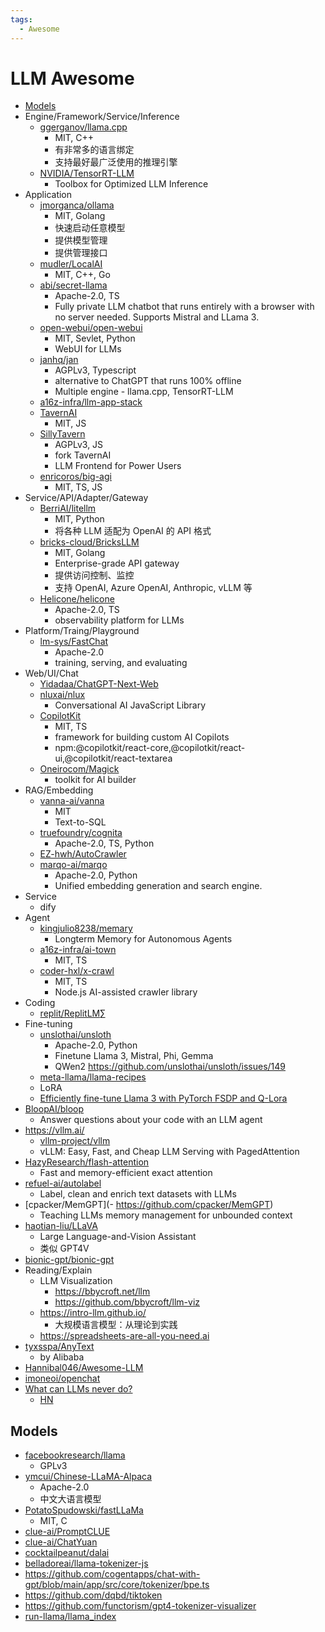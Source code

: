 ```yaml
---
tags:
  - Awesome
---
```


# LLM Awesome

- [Models](./llm-models.md)
- Engine/Framework/Service/Inference
  - [ggerganov/llama.cpp](./llama.cpp.md)
    - MIT, C++
    - 有非常多的语言绑定
    - 支持最好最广泛使用的推理引擎
  - [NVIDIA/TensorRT-LLM](https://github.com/NVIDIA/TensorRT-LLM)
    - Toolbox for Optimized LLM Inference
- Application
  - [jmorganca/ollama](./ollama.md)
    - MIT, Golang
    - 快速启动任意模型
    - 提供模型管理
    - 提供管理接口
  - [mudler/LocalAI](https://github.com/mudler/LocalAI)
    - MIT, C++, Go
  - [abi/secret-llama](https://github.com/abi/secret-llama)
    - Apache-2.0, TS
    - Fully private LLM chatbot that runs entirely with a browser with no server needed. Supports Mistral and LLama 3.
  - [open-webui/open-webui](https://github.com/open-webui/open-webui)
    - MIT, Sevlet, Python
    - WebUI for LLMs
  - [janhq/jan](https://github.com/janhq/jan)
    - AGPLv3, Typescript
    - alternative to ChatGPT that runs 100% offline
    - Multiple engine - llama.cpp, TensorRT-LLM
  - [a16z-infra/llm-app-stack](https://github.com/a16z-infra/llm-app-stack)
  - [TavernAI](https://github.com/TavernAI/TavernAI)
    - MIT, JS
  - [SillyTavern](https://github.com/SillyTavern/SillyTavern)
    - AGPLv3, JS
    - fork TavernAI
    - LLM Frontend for Power Users
  - [enricoros/big-agi](https://github.com/enricoros/big-agi)
    - MIT, TS, JS
- Service/API/Adapter/Gateway
  - [BerriAI/litellm](https://github.com/BerriAI/litellm)
    - MIT, Python
    - 将各种 LLM 适配为 OpenAI 的 API 格式
  - [bricks-cloud/BricksLLM](./bricksllm.md)
    - MIT, Golang
    - Enterprise-grade API gateway
    - 提供访问控制、监控
    - 支持 OpenAI, Azure OpenAI, Anthropic, vLLM 等
  - [Helicone/helicone](https://github.com/Helicone/helicone)
    - Apache-2.0, TS
    - observability platform for LLMs
- Platform/Traing/Playground
  - [lm-sys/FastChat](https://github.com/lm-sys/FastChat)
    - Apache-2.0
    - training, serving, and evaluating
- Web/UI/Chat
  - [Yidadaa/ChatGPT-Next-Web](./chatgpt-next-web.md)
  - [nluxai/nlux](https://github.com/nluxai/nlux)
    - Conversational AI JavaScript Library
  - [CopilotKit](https://github.com/CopilotKit/CopilotKit)
    - MIT, TS
    - framework for building custom AI Copilots
    - npm:@copilotkit/react-core,@copilotkit/react-ui,@copilotkit/react-textarea
  - [Oneirocom/Magick](https://github.com/Oneirocom/Magick)
    - toolkit for AI builder
- RAG/Embedding
  - [vanna-ai/vanna](https://github.com/vanna-ai/vanna)
    - MIT
    - Text-to-SQL
  - [truefoundry/cognita](https://github.com/truefoundry/cognita)
    - Apache-2.0, TS, Python
  - [EZ-hwh/AutoCrawler](https://github.com/EZ-hwh/AutoCrawler)
  - [marqo-ai/marqo](https://github.com/marqo-ai/marqo)
    - Apache-2.0, Python
    - Unified embedding generation and search engine.
- Service
  - dify
- Agent
  - [kingjulio8238/memary](https://github.com/kingjulio8238/memary)
    - Longterm Memory for Autonomous Agents
  - [a16z-infra/ai-town](https://github.com/a16z-infra/ai-town)
    - MIT, TS
  - [coder-hxl/x-crawl](https://github.com/coder-hxl/x-crawl)
    - MIT, TS
    - Node.js AI-assisted crawler library
- Coding
  - [replit/ReplitLM](https://github.com/replit/ReplitLM)∑
- Fine-tuning
  - [unslothai/unsloth](https://github.com/unslothai/unsloth)
    - Apache-2.0, Python
    - Finetune Llama 3, Mistral, Phi, Gemma
    - QWen2 https://github.com/unslothai/unsloth/issues/149
  - [meta-llama/llama-recipes](https://github.com/meta-llama/llama-recipes)
  - LoRA
  - [Efficiently fine-tune Llama 3 with PyTorch FSDP and Q-Lora](https://www.philschmid.de/fsdp-qlora-llama3)
- [BloopAI/bloop](https://github.com/BloopAI/bloop)
  - Answer questions about your code with an LLM agent
- https://vllm.ai/
  - [vllm-project/vllm](https://github.com/vllm-project/vllm)
  - vLLM: Easy, Fast, and Cheap LLM Serving with PagedAttention
- [HazyResearch/flash-attention](https://github.com/HazyResearch/flash-attention)
  - Fast and memory-efficient exact attention
- [refuel-ai/autolabel](https://github.com/refuel-ai/autolabel)
  - Label, clean and enrich text datasets with LLMs
- [cpacker/MemGPT](- https://github.com/cpacker/MemGPT)
  - Teaching LLMs memory management for unbounded context
- [haotian-liu/LLaVA](https://github.com/haotian-liu/LLaVA)
  - Large Language-and-Vision Assistant
  - 类似 GPT4V
- [bionic-gpt/bionic-gpt](https://github.com/bionic-gpt/bionic-gpt)
- Reading/Explain
  - LLM Visualization
    - https://bbycroft.net/llm
    - https://github.com/bbycroft/llm-viz
  - https://intro-llm.github.io/
    - 大规模语言模型：从理论到实践
  - https://spreadsheets-are-all-you-need.ai
- [tyxsspa/AnyText](https://github.com/tyxsspa/AnyText)
  - by Alibaba
- [Hannibal046/Awesome-LLM](https://github.com/Hannibal046/Awesome-LLM)
- [imoneoi/openchat](https://github.com/imoneoi/openchat)
- [What can LLMs never do?](https://www.strangeloopcanon.com/p/what-can-llms-never-do)
  - [HN](https://news.ycombinator.com/item?id=40179232)

## Models

- [facebookresearch/llama](https://github.com/facebookresearch/llama)
  - GPLv3
- [ymcui/Chinese-LLaMA-Alpaca](https://github.com/ymcui/Chinese-LLaMA-Alpaca)
  - Apache-2.0
  - 中文大语言模型
- [PotatoSpudowski/fastLLaMa](https://github.com/PotatoSpudowski/fastLLaMa)
  - MIT, C
- [clue-ai/PromptCLUE](https://github.com/clue-ai/PromptCLUE)
- [clue-ai/ChatYuan](https://github.com/clue-ai/ChatYuan)
- [cocktailpeanut/dalai](https://github.com/cocktailpeanut/dalai)
- [belladoreai/llama-tokenizer-js](https://github.com/belladoreai/llama-tokenizer-js)
- https://github.com/cogentapps/chat-with-gpt/blob/main/app/src/core/tokenizer/bpe.ts
- https://github.com/dqbd/tiktoken
- https://github.com/functorism/gpt4-tokenizer-visualizer
- [run-llama/llama_index](https://github.com/run-llama/llama_index)

